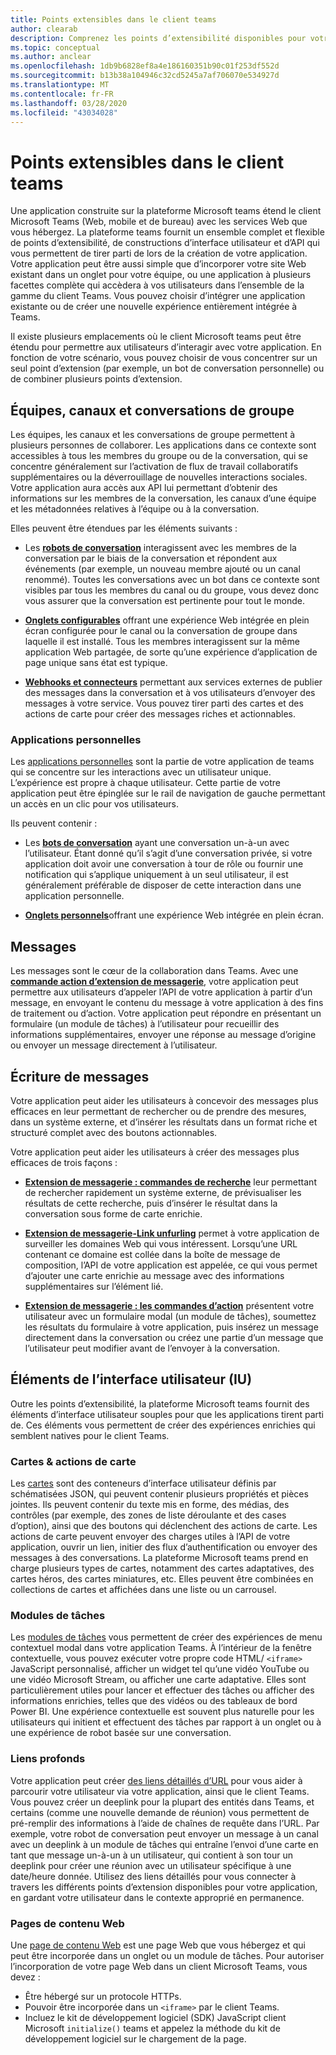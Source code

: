 ```yaml
---
title: Points extensibles dans le client teams
author: clearab
description: Comprenez les points d’extensibilité disponibles pour votre application dans le client Microsoft Teams.
ms.topic: conceptual
ms.author: anclear
ms.openlocfilehash: 1db9b6828ef8a4e186160351b90c01f253df552d
ms.sourcegitcommit: b13b38a104946c32cd5245a7af706070e534927d
ms.translationtype: MT
ms.contentlocale: fr-FR
ms.lasthandoff: 03/28/2020
ms.locfileid: "43034028"
---
```

# <a name="extensible-points-in-the-teams-client"></a>Points extensibles dans le client teams

Une application construite sur la plateforme Microsoft teams étend le client Microsoft Teams (Web, mobile et de bureau) avec les services Web que vous hébergez. La plateforme teams fournit un ensemble complet et flexible de points d’extensibilité, de constructions d’interface utilisateur et d’API qui vous permettent de tirer parti de lors de la création de votre application. Votre application peut être aussi simple que d’incorporer votre site Web existant dans un onglet pour votre équipe, ou une application à plusieurs facettes complète qui accèdera à vos utilisateurs dans l’ensemble de la gamme du client Teams. Vous pouvez choisir d’intégrer une application existante ou de créer une nouvelle expérience entièrement intégrée à Teams.

Il existe plusieurs emplacements où le client Microsoft teams peut être étendu pour permettre aux utilisateurs d’interagir avec votre application. En fonction de votre scénario, vous pouvez choisir de vous concentrer sur un seul point d’extension (par exemple, un bot de conversation personnelle) ou de combiner plusieurs points d’extension.

## <a name="teams-channels-and-group-chats"></a>Équipes, canaux et conversations de groupe

Les équipes, les canaux et les conversations de groupe permettent à plusieurs personnes de collaborer. Les applications dans ce contexte sont accessibles à tous les membres du groupe ou de la conversation, qui se concentre généralement sur l’activation de flux de travail collaboratifs supplémentaires ou la déverrouillage de nouvelles interactions sociales. Votre application aura accès aux API lui permettant d’obtenir des informations sur les membres de la conversation, les canaux d’une équipe et les métadonnées relatives à l’équipe ou à la conversation.

Elles peuvent être étendues par les éléments suivants :

* Les [**robots de conversation**](~/bots/what-are-bots.md) interagissent avec les membres de la conversation par le biais de la conversation et répondent aux événements (par exemple, un nouveau membre ajouté ou un canal renommé). Toutes les conversations avec un bot dans ce contexte sont visibles par tous les membres du canal ou du groupe, vous devez donc vous assurer que la conversation est pertinente pour tout le monde.

* [**Onglets configurables**](~/tabs/what-are-tabs.md) offrant une expérience Web intégrée en plein écran configurée pour le canal ou la conversation de groupe dans laquelle il est installé. Tous les membres interagissent sur la même application Web partagée, de sorte qu’une expérience d’application de page unique sans état est typique.

* [**Webhooks et connecteurs**](~/webhooks-and-connectors/what-are-webhooks-and-connectors.md) permettant aux services externes de publier des messages dans la conversation et à vos utilisateurs d’envoyer des messages à votre service. Vous pouvez tirer parti des cartes et des actions de carte pour créer des messages riches et actionnables.

### <a name="personal-apps"></a>Applications personnelles

Les [applications personnelles](~/concepts/design/personal-apps.md) sont la partie de votre application de teams qui se concentre sur les interactions avec un utilisateur unique. L’expérience est propre à chaque utilisateur. Cette partie de votre application peut être épinglée sur le rail de navigation de gauche permettant un accès en un clic pour vos utilisateurs.

Ils peuvent contenir :

* Les [**bots de conversation**](~/bots/what-are-bots.md) ayant une conversation un-à-un avec l’utilisateur. Étant donné qu’il s’agit d’une conversation privée, si votre application doit avoir une conversation à tour de rôle ou fournir une notification qui s’applique uniquement à un seul utilisateur, il est généralement préférable de disposer de cette interaction dans une application personnelle.

* [**Onglets personnels**](~/tabs/what-are-tabs.md)offrant une expérience Web intégrée en plein écran.

## <a name="messages"></a>Messages

Les messages sont le cœur de la collaboration dans Teams. Avec une [**commande action d’extension de messagerie**](~/messaging-extensions/what-are-messaging-extensions.md), votre application peut permettre aux utilisateurs d’appeler l’API de votre application à partir d’un message, en envoyant le contenu du message à votre application à des fins de traitement ou d’action. Votre application peut répondre en présentant un formulaire (un module de tâches) à l’utilisateur pour recueillir des informations supplémentaires, envoyer une réponse au message d’origine ou envoyer un message directement à l’utilisateur.

## <a name="writing-messages"></a>Écriture de messages

Votre application peut aider les utilisateurs à concevoir des messages plus efficaces en leur permettant de rechercher ou de prendre des mesures, dans un système externe, et d’insérer les résultats dans un format riche et structuré complet avec des boutons actionnables.

Votre application peut aider les utilisateurs à créer des messages plus efficaces de trois façons :

* [**Extension de messagerie : commandes de recherche**](~/messaging-extensions/what-are-messaging-extensions.md) leur permettant de rechercher rapidement un système externe, de prévisualiser les résultats de cette recherche, puis d’insérer le résultat dans la conversation sous forme de carte enrichie.

* [**Extension de messagerie-Link unfurling**](~/messaging-extensions/what-are-messaging-extensions.md) permet à votre application de surveiller les domaines Web qui vous intéressent. Lorsqu’une URL contenant ce domaine est collée dans la boîte de message de composition, l’API de votre application est appelée, ce qui vous permet d’ajouter une carte enrichie au message avec des informations supplémentaires sur l’élément lié.

* [**Extension de messagerie : les commandes d’action**](~/messaging-extensions/what-are-messaging-extensions.md) présentent votre utilisateur avec un formulaire modal (un module de tâches), soumettez les résultats du formulaire à votre application, puis insérez un message directement dans la conversation ou créez une partie d’un message que l’utilisateur peut modifier avant de l’envoyer à la conversation.

## <a name="user-interface-ui-elements"></a>Éléments de l’interface utilisateur (IU)

Outre les points d’extensibilité, la plateforme Microsoft teams fournit des éléments d’interface utilisateur souples pour que les applications tirent parti de. Ces éléments vous permettent de créer des expériences enrichies qui semblent natives pour le client Teams.

### <a name="cards--card-actions"></a>Cartes & actions de carte

Les [cartes](~/task-modules-and-cards/what-are-cards.md) sont des conteneurs d’interface utilisateur définis par schématisées JSON, qui peuvent contenir plusieurs propriétés et pièces jointes. Ils peuvent contenir du texte mis en forme, des médias, des contrôles (par exemple, des zones de liste déroulante et des cases d’option), ainsi que des boutons qui déclenchent des actions de carte. Les actions de carte peuvent envoyer des charges utiles à l’API de votre application, ouvrir un lien, initier des flux d’authentification ou envoyer des messages à des conversations. La plateforme Microsoft teams prend en charge plusieurs types de cartes, notamment des cartes adaptatives, des cartes héros, des cartes miniatures, etc. Elles peuvent être combinées en collections de cartes et affichées dans une liste ou un carrousel.

### <a name="task-modules"></a>Modules de tâches

Les [modules de tâches](~/task-modules-and-cards/what-are-task-modules.md) vous permettent de créer des expériences de menu contextuel modal dans votre application Teams. À l’intérieur de la fenêtre contextuelle, vous pouvez exécuter votre propre code HTML/ `<iframe>` JavaScript personnalisé, afficher un widget tel qu’une vidéo YouTube ou une vidéo Microsoft Stream, ou afficher une carte adaptative. Elles sont particulièrement utiles pour lancer et effectuer des tâches ou afficher des informations enrichies, telles que des vidéos ou des tableaux de bord Power BI. Une expérience contextuelle est souvent plus naturelle pour les utilisateurs qui initient et effectuent des tâches par rapport à un onglet ou à une expérience de robot basée sur une conversation.

### <a name="deep-links"></a>Liens profonds

Votre application peut créer [des liens détaillés d’URL](~/concepts/build-and-test/deep-links.md) pour vous aider à parcourir votre utilisateur via votre application, ainsi que le client Teams. Vous pouvez créer un deeplink pour la plupart des entités dans Teams, et certains (comme une nouvelle demande de réunion) vous permettent de pré-remplir des informations à l’aide de chaînes de requête dans l’URL. Par exemple, votre robot de conversation peut envoyer un message à un canal avec un deeplink à un module de tâches qui entraîne l’envoi d’une carte en tant que message un-à-un à un utilisateur, qui contient à son tour un deeplink pour créer une réunion avec un utilisateur spécifique à une date/heure donnée. Utilisez des liens détaillés pour vous connecter à travers les différents points d’extension disponibles pour votre application, en gardant votre utilisateur dans le contexte approprié en permanence.

### <a name="web-content-pages"></a>Pages de contenu Web

Une [page de contenu Web](~/tabs/how-to/create-tab-pages/content-page.md) est une page Web que vous hébergez et qui peut être incorporée dans un onglet ou un module de tâches. Pour autoriser l’incorporation de votre page Web dans un client Microsoft Teams, vous devez :

* Être hébergé sur un protocole HTTPs.
* Pouvoir être incorporée dans un `<iframe>` par le client Teams.
* Incluez le kit de développement logiciel (SDK) JavaScript client Microsoft `initialize()` teams et appelez la méthode du kit de développement logiciel sur le chargement de la page.

